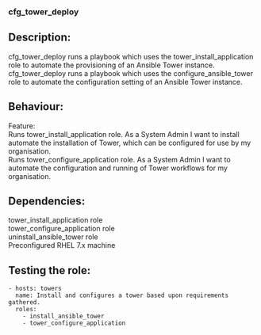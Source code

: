 ### cfg_tower_deploy

## Description: 
cfg_tower_deploy runs a playbook which uses the tower_install_application role to automate the provisioning of an Ansible Tower instance.<br />
cfg_tower_deploy runs a playbook which uses the configure_ansible_tower role to automate the configuration setting of an Ansible Tower instance.<br />

## Behaviour:
Feature:<br /> 
Runs tower_install_application role. As a System Admin I want to install automate the installation of Tower, which can be configured for use by my organisation.<br />
Runs tower_configure_application role. As a System Admin I want to automate the configuration and running of Tower workflows for my organisation.<br />

## Dependencies:
tower_install_application role<br />
tower_configure_application role<br />
uninstall_ansible_tower role<br />
Preconfigured RHEL 7.x machine<br />

## Testing the role:
```---
- hosts: towers
  name: Install and configures a tower based upon requirements gathered. 
  roles:
    - install_ansible_tower
    - tower_configure_application
```     
